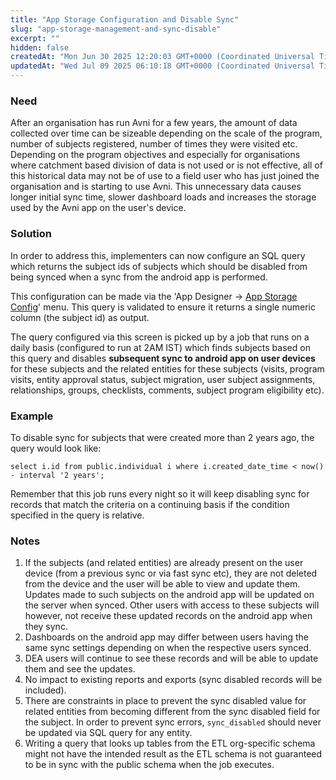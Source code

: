 ```yaml
---
title: "App Storage Configuration and Disable Sync"
slug: "app-storage-management-and-sync-disable"
excerpt: ""
hidden: false
createdAt: "Mon Jun 30 2025 12:20:03 GMT+0000 (Coordinated Universal Time)"
updatedAt: "Wed Jul 09 2025 06:10:18 GMT+0000 (Coordinated Universal Time)"
---
```

### Need

After an organisation has run Avni for a few years, the amount of data collected over time can be sizeable depending on the scale of the program, number of subjects registered, number of times they were visited etc. Depending on the program objectives and especially for organisations where catchment based division of data is not used or is not effective, all of this historical data may not be of use to a field user who has just joined the organisation and is starting to use Avni. This unnecessary data causes longer initial sync time, slower dashboard loads and increases the storage used by the Avni app on the user's device.

### Solution

In order to address this, implementers can now configure an SQL query which returns the subject ids of subjects which should be disabled from being synced when a sync from the android app is performed.

This configuration can be made via the 'App Designer -> [App Storage Config](https://app.avniproject.org/#/appdesigner/appStorageConfig)' menu. This query is validated to ensure it returns a single numeric column (the subject id) as output.

The query configured via this screen is picked up by a job that runs on a daily basis (configured to run at 2AM IST) which finds subjects based on this query and disables **subsequent sync to android app on user devices** for these subjects and the related entities for these subjects (visits, program visits, entity approval status, subject migration, user subject assignments, relationships, groups, checklists, comments, subject program eligibility etc).

### Example

To disable sync for subjects that were created more than 2 years ago, the query would look like:

`select i.id from public.individual i where i.created_date_time < now() - interval '2 years';`

Remember that this job runs every night so it will keep disabling sync for records that match the criteria on a continuing basis if the condition specified in the query is relative.

### Notes

1. If the subjects (and related entities) are already present on the user device (from a previous sync or via fast sync etc), they are not deleted from the device and the user will be able to view and update them. Updates made to such subjects on the android app will be updated on the server when synced. Other users with access to these subjects will however, not receive these updated records on the android app when they sync.
2. Dashboards on the android app may differ between users having the same sync settings depending on when the respective users synced.
3. DEA users will continue to see these records and will be able to update them and see the updates.
4. No impact to existing reports and exports (sync disabled records will be included).
5. There are constraints in place to prevent the sync disabled value for related entities from becoming different from the sync disabled field for the subject. In order to prevent sync errors, `sync_disabled` should never be updated via SQL query for any entity.
6. Writing a query that looks up tables from the ETL org-specific schema might not have the intended result as the ETL schema is not guaranteed to be in sync with the public schema when the job executes.
